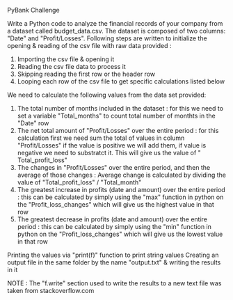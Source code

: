 PyBank Challenge

Write a Python code to analyze the financial records of your company from a dataset called budget_data.csv. The dataset is composed of two columns: "Date" and "Profit/Losses". Following steps are written to initialize the opening & reading of the csv file with raw data provided :
1. Importing the csv file & opening it 
2. Reading the csv file data to process it 
3. Skipping reading the first row or the header row
4. Looping each row of the csv file to get specific calculations listed below 

We need to calculate the following values from the data set provided:
1. The total number of months included in the dataset : for this we need to set a variable "Total_months" to count total number of monthts in the "Date" row 
2. The net total amount of "Profit/Losses" over the entire period : for this calculation first we need sum the total of values in column "Profit/Losses" if the value is positive we will add them, if value is negative we need to substratct it. This will give us the value of " Total_profit_loss"
3. The changes in "Profit/Losses" over the entire period, and then the average of those changes : Average change is calculated by dividing the value of "Total_profit_loss" / "Total_month"
4. The greatest increase in profits (date and amount) over the entire period : this can be calculated by simply using the "max" function in python on the "Profit_loss_changes" which will give us the highest value in that row
5. The greatest decrease in profits (date and amount) over the entire period : this can be calculated by simply using the "min" function in python on the "Profit_loss_changes" which will give us the lowest value in that row

Printing the values via "print(f)" function to print string values 
Creating an output file in the same folder by the name "output.txt" & writing the results in it

NOTE : The "f.write" section used to write the results to a new text file was taken from stackoverflow.com